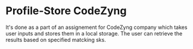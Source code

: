 # Profile-Store CodeZyng

It's done as a part of an assignement for CodeZyng company which takes user inputs and stores them in a local storage.
The user can retrieve the results based on specified matcking sks.
